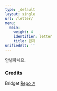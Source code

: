 ```yaml
---
type: _default
layout: single
url: /letter/
menu:
  main:
    weight: 4
    identifier: letter
    title: 편지
unifiedAlt: ''
---
```

안녕하세요. 

### Credits
Bridget [Repo ↗](https://github.com/Sped0n/bridget)
